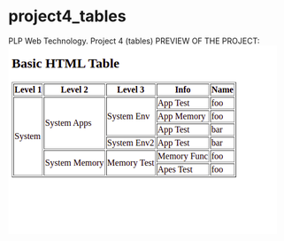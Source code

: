 # project4_tables
PLP Web Technology. Project 4 (tables)
PREVIEW OF THE PROJECT:
![SCREENSHOT](images/project4_tables_screensot.png)
